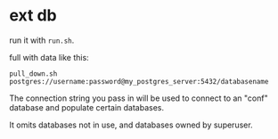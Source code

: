# ext db

run it with `run.sh`.

full with data like this:

`pull_down.sh postgres://username:password@my_postgres_server:5432/databasename`

The connection string you pass in will be used to connect to an "conf" database and populate certain databases.

It omits databases not in use, and databases owned by superuser.
